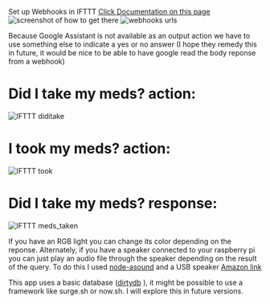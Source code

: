 Set up Webhooks in IFTTT
[Click Documentation on this page](https://ifttt.com/maker_webhooks)
![screenshot of how to get there](/images/webhookspage.png)
![webhooks urls](/images/webhookslinks.png)


Because Google Assistant is not available as an output action we have to use something else to indicate a yes or no answer (I hope they remedy this in future, it would be nice to be able to have google read the body reponse from a webhook)
# Did I take my meds? action:
![IFTTT diditake](/images/IFTTT_diditake.png)
# I took my meds? action:
![IFTTT took](/images/IFTTT_took.png)
# Did I take my meds? response:
![IFTTT meds_taken](/images/IFTTT_meds_taken.png)

If you have an RGB light you can change its color depending on the reponse. Alternately, if you have a speaker connected to your raspberry pi you can just play an audio file through the speaker depending on the result of the query.
To do this I used [node-asound](https://github.com/roccomuso/node-aplay) and a USB speaker [Amazon link](https://www.amazon.com/gp/product/B075M7FHM1/ref=oh_aui_detailpage_o01_s00?ie=UTF8&psc=1)

This app uses a basic database ([dirtydb](https://github.com/felixge/node-dirty) ), it might be possible to use a framework like surge.sh or now.sh. I will explore this in future versions.
